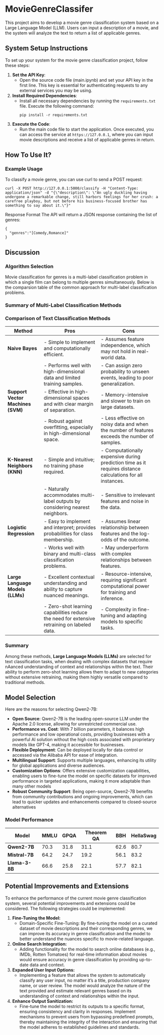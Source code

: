 # MovieGenreClassifer
This project aims to develop a movie genre classification system based on a Large Language Model (LLM). Users can input a description of a movie, and the system will analyze the text to return a list of applicable genres.
## System Setup Instructions
To set up your system for the movie genre classification project, follow these steps:
1. **Set the API Key**: 
   - Open the source code file (main.ipynb) and set your API key in the first line. This key is essential for authenticating requests to any external services you may be using.
2. **Install Required Dependencies**: 
   - Install all necessary dependencies by running the `requirements.txt` file. Execute the following command:
     ```
     pip install -r requirements.txt
     ```
3. **Execute the Code**: 
   - Run the main code file to start the application. Once executed, you can access the service at `https://127.0.0.1`, where you can input movie descriptions and receive a list of applicable genres in return.
## How To Use It?
### Example Usage
To classify a movie genre, you can use curl to send a POST request:
```
curl -X POST http://127.0.0.1:5000/classify -H "Content-Type: application/json" -d "{\"description\": \"An ugly duckling having undergone a remarkable change, still harbors feelings for her crush: a carefree playboy, but not before his business-focused brother has something to say about it.\"}"
```
Response Format
The API will return a JSON response containing the list of genres:
```
{
  "genres":"[Comedy,Romance]"
}
```
## Discussion
### Algorithm Selection
Movie classification for genres is a multi-label classification problem in which a single film can belong to multiple genres simultaneously. Below is the comparsion table of the common approach for multi-label classification problems.
### Summary of Multi-Label Classification Methods
### Comparison of Text Classification Methods

| Method                     | Pros                                                                                     | Cons                                                                                      |
|----------------------------|------------------------------------------------------------------------------------------|-------------------------------------------------------------------------------------------|
| **Naive Bayes**            | - Simple to implement and computationally efficient.                                    | - Assumes feature independence, which may not hold in real-world data.                  |
|                            | - Performs well with high-dimensional data and limited training samples.                | - Can assign zero probability to unseen events, leading to poor generalization.          |
| **Support Vector Machines (SVM)** | - Effective in high-dimensional spaces and with clear margin of separation.        | - Memory-intensive and slower to train on large datasets.                                |
|                            | - Robust against overfitting, especially in high-dimensional space.                     | - Less effective on noisy data and when the number of features exceeds the number of samples. |
| **K-Nearest Neighbors (KNN)** | - Simple and intuitive; no training phase required.                                   | - Computationally expensive during prediction time as it requires distance calculations for all instances. |
|                            | - Naturally accommodates multi-label outputs by considering nearest neighbors.          | - Sensitive to irrelevant features and noise in the data.                                 |
| **Logistic Regression**    | - Easy to implement and interpret; provides probabilities for class membership.         | - Assumes linear relationship between features and the log-odds of the outcome.          |
|                            | - Works well with binary and multi-class classification problems.                       | - May underperform with complex relationships between features.                          |
| **Large Language Models (LLMs)**  | - Excellent contextual understanding and ability to capture nuanced meanings.      | - Resource-intensive, requiring significant computational power for training and inference.|
|                            | - Zero-shot learning capabilities reduce the need for extensive retraining on labeled data.| - Complexity in fine-tuning and adapting models to specific tasks.                       |

### Summary
Among these methods, **Large Language Models (LLMs)** are selected for text classification tasks, when dealing with complex datasets that require nAanced understanding of context and relationships within the text. Their ability to perform zero-shot learning allows them to adapt to new categories without extensive retraining, making them highly versatile compared to traditional methods.
## Model Selection
Here are the reasons for selecting Qwen2-7B:
   - **Open Source**: Qwen2-7B is the leading open-source LLM under the Apache 2.0 license, allowing for unrestricted commercial use.
   - **Performance vs. Cost**: With 7 billion parameters, it balances high performance and low operational costs, providing businesses with a powerful AI solution without the high costs associated with proprietary models like GPT-4, making it accessible for businesses.
   - **Flexible Deployment**: Can be deployed locally for data control or accessed via the Alibaba API for ease of integration.
   - **Multilingual Support**: Supports multiple languages, enhancing its utility for global applications and diverse audiences.
   - **Customization Options**: Offers extensive customization capabilities, enabling users to fine-tune the model on specific datasets for improved performance in targeted applications, making it more adaptable than many other models
   - **Robust Community Support**: Being open-source, Qwen2-7B benefits from community contributions and ongoing improvements, which can lead to quicker updates and enhancements compared to closed-source alternatives
### Model Performance
| **Model**       | **MMLU** | **GPQA** | **Theorem QA** | **BBH** | **HellaSwag** |
|------------------|----------|----------|----------------|---------|----------------|
| **Qwen2-7B**     | 70.3     | 31.8     | 31.1           | 62.6    | 80.7           |
| **Mistral-7B**   | 64.2     | 24.7     | 19.2           | 56.1    | 83.2           |
| **Llama-3-8B**   | 66.6     | 25.8     | 22.1           | 57.7    | 82.1           |

## Potential Improvements and Extensions
To enhance the performance of the current movie genre classification system, several potential improvements and extensions could be considered. The following strategies could be implemented:
1. **Fine-Tuning the Model:**
   - Domain-Specific Fine-Tuning: By fine-tuning the model on a curated dataset of movie descriptions and their corresponding genres, we can improve its accuracy in genre classification and the model to better understand the nuances specific to movie-related language.
2. **Online Search Integration:**
   - Adding functionality for the model to search online databases (e.g., IMDb, Rotten Tomatoes) for real-time information about movies would ensure accuracy in genre classification by providing up-to-date data and context.
3. **Expanded User Input Options:**
   - Implementing a feature that allows the system to automatically classify any user input, no matter it’s a title, production company name, or user review. The model would analyze the nature of the text provided and estimate relevant genres based on its understanding of context and relationships within the input.
4. **Enhance Output Sanitization:**
   - Fine-tune the model to restrict its outputs to a specific format, ensuring consistency and clarity in responses. Implement mechanisms to prevent users from bypassing predefined prompts, thereby maintaining the integrity of the interaction and ensuring that the model adheres to established guidelines and standards.

